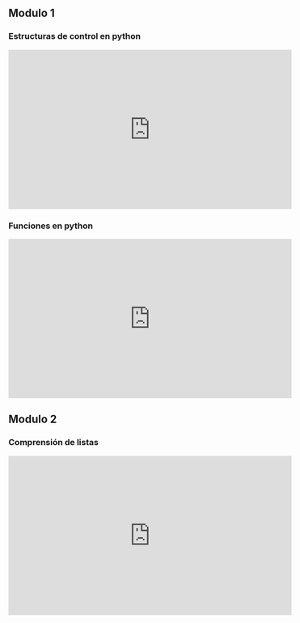 
## Modulo 1
### Estructuras de control en python
<iframe width="560" height="315" src="https://www.youtube.com/embed/3Ai6Dw2fRxw" frameborder="0" allow="accelerometer; autoplay; clipboard-write; encrypted-media; gyroscope; picture-in-picture" allowfullscreen></iframe>

### Funciones en python
<iframe width="560" height="315" src="https://www.youtube.com/embed/J_aLfDtpV-s" frameborder="0" allow="accelerometer; autoplay; clipboard-write; encrypted-media; gyroscope; picture-in-picture" allowfullscreen></iframe>

## Modulo 2 
### Comprensión de listas
<iframe width="560" height="315" src="https://www.youtube.com/embed/4jFNEYHIwWY" frameborder="0" allow="accelerometer; autoplay; clipboard-write; encrypted-media; gyroscope; picture-in-picture" allowfullscreen></iframe>
